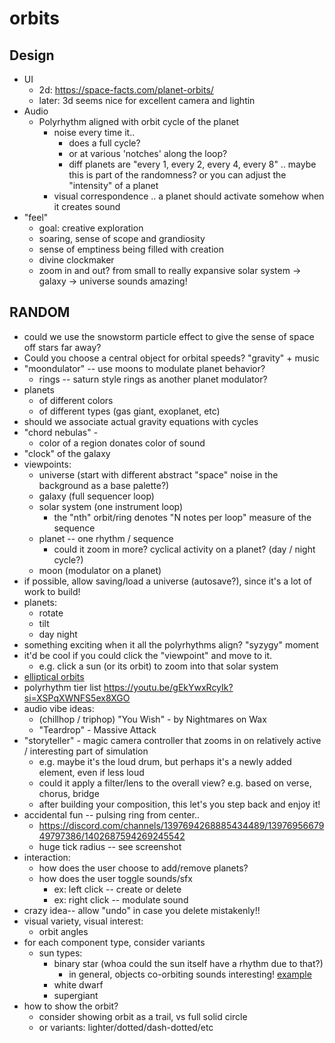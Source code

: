 # orbits

## Design

- UI
    - 2d: https://space-facts.com/planet-orbits/
    - later: 3d seems nice for excellent camera and lightin
- Audio
    - Polyrhythm aligned with orbit cycle of the planet
      - noise every time it..
        - does a full cycle?
        - or at various 'notches' along the loop?
        - diff planets are "every 1, every 2, every 4, every 8"  .. maybe this is part of the randomness? or you can adjust the "intensity" of a planet
      - visual correspondence .. a planet should activate somehow when it creates sound
- "feel"
  - goal: creative exploration
  - soaring, sense of scope and grandiosity
  - sense of emptiness being filled with creation
  - divine clockmaker
  - zoom in and out? from small to really expansive solar system -> galaxy -> universe sounds amazing!

## RANDOM

- could we use the snowstorm particle effect to give the sense of space off stars far away?
- Could you choose a central object for orbital speeds? "gravity" + music
- "moondulator" -- use moons to modulate planet behavior?
  - rings -- saturn style rings as another planet modulator?
- planets
  - of different colors
  - of different types (gas giant, exoplanet, etc)
- should we associate actual gravity equations with cycles
- "chord nebulas" -
  - color of a region donates color of sound
- "clock" of the galaxy
- viewpoints:
  - universe (start with different abstract "space" noise in the background as a base palette?)
  - galaxy (full sequencer loop)
  - solar system (one instrument loop)
    - the "nth" orbit/ring denotes "N notes per loop" measure of the sequence
  - planet -- one rhythm / sequence
    - could it zoom in more? cyclical activity on a planet? (day / night cycle?)
  - moon (modulator on a planet)
- if possible, allow saving/load a universe (autosave?), since it's a lot of work to build!
- planets:
  - rotate
  - tilt
  - day night
- something exciting when it all the polyrhythms align? "syzygy" moment
- it'd be cool if you could click the "viewpoint" and move to it.
  - e.g. click a sun (or its orbit) to zoom into that solar system
- [elliptical orbits](https://astronomy.stackexchange.com/questions/1979/why-are-most-planetary-orbits-nearly-circular)
- polyrhythm tier list https://youtu.be/gEkYwxRcyIk?si=XSPqXWNFS5ex8XGO
- audio vibe ideas:
  - (chillhop / triphop) "You Wish" - by Nightmares on Wax
  - "Teardrop" - Massive Attack
- "storyteller" - magic camera controller that zooms in on relatively active / interesting part of simulation
  - e.g. maybe it's the loud drum, but perhaps it's a newly added element, even if less loud
  - could it apply a filter/lens to the overall view? e.g. based on verse, chorus, bridge
  - after building your composition, this let's you step back and enjoy it!
- accidental fun -- pulsing ring from center..
  - https://discord.com/channels/1397694268885434489/1397695667949797386/1402687594269245542
  - huge tick radius -- see screenshot
- interaction:
  - how does the user choose to add/remove planets?
  - how does the user toggle sounds/sfx
    - ex: left click -- create or delete
    - ex: right click -- modulate sound
- crazy idea-- allow "undo" in case you delete mistakenly!!
- visual variety, visual interest:
  - orbit angles
- for each component type, consider variants
  - sun types:
    - binary star (whoa could the sun itself have a rhythm due to that?)
      - in general, objects co-orbiting sounds interesting! [example](https://sites.ualberta.ca/~pogosyan/teaching/ASTRO_122/lect13/lecture13.html)
    - white dwarf
    - supergiant
- how to show the orbit?
  - consider showing orbit as a trail, vs full solid circle
  - or variants: lighter/dotted/dash-dotted/etc

